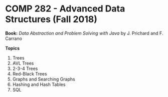 # COMP 282 - Advanced Data Structures (Fall 2018)

**Book:** *Data Abstraction and Problem Solving with Java* by J. Prichard and F. Carrano

**Topics**
1. Trees
1. AVL Trees
1. 2-3-4 Trees
1. Red-Black Trees
1. Graphs and Searching Graphs
1. Hashing and Hash Tables
1. SQL
